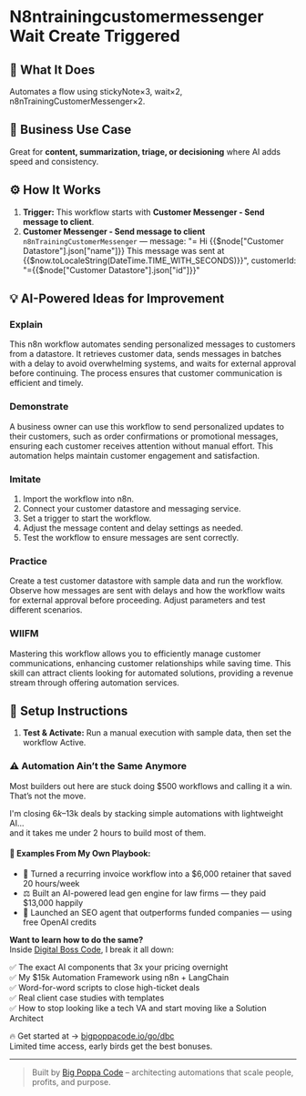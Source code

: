 # N8ntrainingcustomermessenger Wait Create Triggered
  ## 🚀 What It Does
  Automates a flow using stickyNote×3, wait×2, n8nTrainingCustomerMessenger×2.
  
  ## 💼 Business Use Case
  Great for **content, summarization, triage, or decisioning** where AI adds speed and consistency.
  
  ## ⚙️ How It Works
  1. **Trigger:** This workflow starts with **Customer Messenger - Send message to client**.
  2. **Customer Messenger - Send message to client** `n8nTrainingCustomerMessenger` — message: "=
Hi {{$node["Customer Datastore"].json["name"]}}
This message was sent at {{$now.toLocaleString(DateTime.TIME_WITH_SECONDS)}}", customerId: "={{$node["Customer Datastore"].json["id"]}}"
  
  ## 💡 AI-Powered Ideas for Improvement
  ### Explain
This n8n workflow automates sending personalized messages to customers from a datastore. It retrieves customer data, sends messages in batches with a delay to avoid overwhelming systems, and waits for external approval before continuing. The process ensures that customer communication is efficient and timely.

### Demonstrate
A business owner can use this workflow to send personalized updates to their customers, such as order confirmations or promotional messages, ensuring each customer receives attention without manual effort. This automation helps maintain customer engagement and satisfaction.

### Imitate
1. Import the workflow into n8n.
2. Connect your customer datastore and messaging service.
3. Set a trigger to start the workflow.
4. Adjust the message content and delay settings as needed.
5. Test the workflow to ensure messages are sent correctly.

### Practice
Create a test customer datastore with sample data and run the workflow. Observe how messages are sent with delays and how the workflow waits for external approval before proceeding. Adjust parameters and test different scenarios.

### WIIFM
Mastering this workflow allows you to efficiently manage customer communications, enhancing customer relationships while saving time. This skill can attract clients looking for automated solutions, providing a revenue stream through offering automation services.
  
  ## 🔧 Setup Instructions
  1. **Test & Activate:** Run a manual execution with sample data, then set the workflow Active.
  
### ⚠️ Automation Ain’t the Same Anymore

Most builders out here are stuck doing $500 workflows and calling it a win.  
That’s not the move.  

I'm closing $6k–$13k deals by stacking simple automations with lightweight AI...  
and it takes me under 2 hours to build most of them.

#### 🧠 Examples From My Own Playbook:
- 🔁 Turned a recurring invoice workflow into a $6,000 retainer that saved 20 hours/week  
- ⚖️ Built an AI-powered lead gen engine for law firms — they paid $13,000 happily  
- 🚀 Launched an SEO agent that outperforms funded companies — using free OpenAI credits  

**Want to learn how to do the same?**  
Inside [Digital Boss Code](https://bigpoppacode.io/go/dbc), I break it all down:

✅ The exact AI components that 3x your pricing overnight  
✅ My $15k Automation Framework using n8n + LangChain  
✅ Word-for-word scripts to close high-ticket deals  
✅ Real client case studies with templates  
✅ How to stop looking like a tech VA and start moving like a Solution Architect  

🔥 Get started at → [bigpoppacode.io/go/dbc](https://bigpoppacode.io/go/dbc)  
Limited time access, early birds get the best bonuses.

---
> Built by [Big Poppa Code](https://bigpoppacode.io) – architecting automations that scale people, profits, and purpose.
  